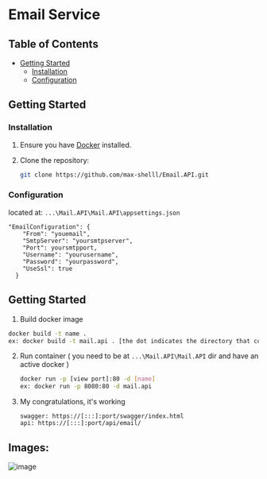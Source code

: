 # Email Service 

## Table of Contents

- [Getting Started](#getting-started)
  - [Installation](#installation)
  - [Configuration](#configuration)

## Getting Started

### Installation

1. Ensure you have [Docker](https://www.docker.com/products/docker-desktop/) installed.

2. Clone the repository:

   ```bash
   git clone https://github.com/max-shelll/Email.API.git
   ```

### Configuration

located at: `...\Mail.API\Mail.API\appsettings.json`

```env
"EmailConfiguration": {
    "From": "youemail",
    "SmtpServer": "yoursmtpserver",
    "Port": yoursmtpport,
    "Username": "yourusername",
    "Password": "yourpassword",
    "UseSsl": true
  }
```

## Getting Started

1. Build docker image

  ```bash
  docker build -t name .
  ex: docker build -t mail.api . [the dot indicates the directory that contains the DockerFile]
  ```
   
2. Run container ( you need to be at `...\Mail.API\Mail.API` dir and have an active docker )

   ```bash
   docker run -p [view port]:80 -d [name]
   ex: docker run -p 8080:80 -d mail.api
   ```

3. My congratulations, it's working

   ```bask
   swagger: https://[:::]:port/swagger/index.html
   api: https://[:::]:port/api/email/
   ```

## Images:   
![image](https://github.com/max-shelll/Email.API/assets/101334622/dab45536-9276-4e7d-978a-58fc550f6562)
